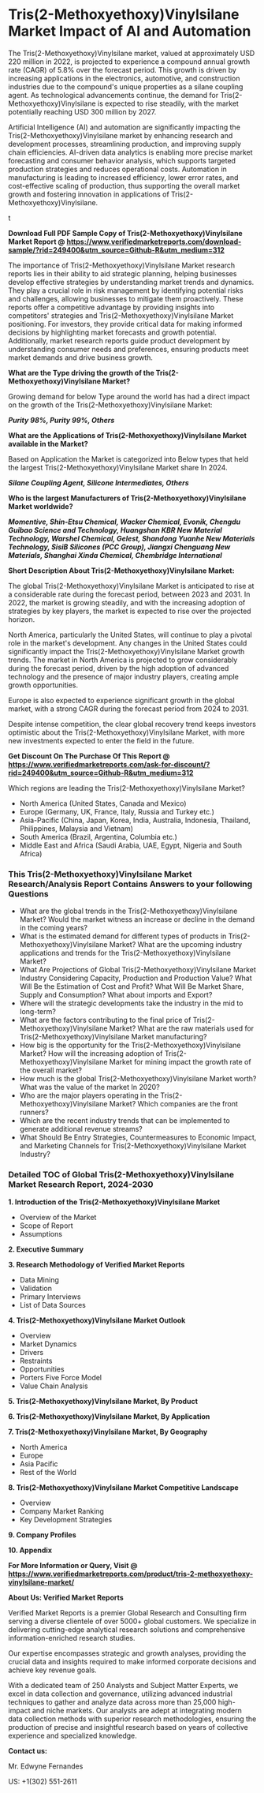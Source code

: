 <meta name="title" content="Global Tris(2-Methoxyethoxy)Vinylsilane Market Impact of AI and Automation"><meta name="description" content="The Tris(2-Methoxyethoxy)Vinylsilane market, valued at approximately USD 220 million in 2022, is projected to experience a compound annual growth rate (CAGR) of 5.8% o"><meta name="title" content="Tris(2-Methoxyethoxy)Vinylsilane Market Size, Share, Scope, Trends, Growth, Opportunities, Analysis, Forecast"><h1>Tris(2-Methoxyethoxy)Vinylsilane Market Impact of AI and Automation</h1><p>The Tris(2-Methoxyethoxy)Vinylsilane market, valued at approximately USD 220 million in 2022, is projected to experience a compound annual growth rate (CAGR) of 5.8% over the forecast period. This growth is driven by increasing applications in the electronics, automotive, and construction industries due to the compound's unique properties as a silane coupling agent. As technological advancements continue, the demand for Tris(2-Methoxyethoxy)Vinylsilane is expected to rise steadily, with the market potentially reaching USD 300 million by 2027.</p><p>Artificial Intelligence (AI) and automation are significantly impacting the Tris(2-Methoxyethoxy)Vinylsilane market by enhancing research and development processes, streamlining production, and improving supply chain efficiencies. AI-driven data analytics is enabling more precise market forecasting and consumer behavior analysis, which supports targeted production strategies and reduces operational costs. Automation in manufacturing is leading to increased efficiency, lower error rates, and cost-effective scaling of production, thus supporting the overall market growth and fostering innovation in applications of Tris(2-Methoxyethoxy)Vinylsilane.</p>t</p><p id="" class=""><strong>Download Full PDF Sample Copy of Tris(2-Methoxyethoxy)Vinylsilane Market Report @ <a href="https://www.verifiedmarketreports.com/download-sample/?rid=249400&utm_source=Github-R&utm_medium=312" target="_blank">https://www.verifiedmarketreports.com/download-sample/?rid=249400&utm_source=Github-R&utm_medium=312</a></strong></p><p>The importance of&nbsp;Tris(2-Methoxyethoxy)Vinylsilane Market research reports lies in their ability to aid strategic planning, helping businesses develop effective strategies by understanding market trends and dynamics. They play a crucial role in risk management by identifying potential risks and challenges, allowing businesses to mitigate them proactively. These reports offer a competitive advantage by providing insights into competitors' strategies and Tris(2-Methoxyethoxy)Vinylsilane Market positioning. For investors, they provide critical data for making informed decisions by highlighting market forecasts and growth potential. Additionally, market research reports guide product development by understanding consumer needs and preferences, ensuring products meet market demands and drive business growth.</p><p><strong>What are the&nbsp;Type driving the growth of the Tris(2-Methoxyethoxy)Vinylsilane Market?</strong></p><p id="" class="">Growing demand for below Type around the world has had a direct impact on the growth of the Tris(2-Methoxyethoxy)Vinylsilane Market:</p><em><strong>Purity 98%, Purity 99%, Others</strong></em></p><strong>What are the&nbsp;Applications&nbsp;of Tris(2-Methoxyethoxy)Vinylsilane Market available in the Market?</strong></p><p id="" class="">Based on Application the Market is categorized into Below types that held the largest Tris(2-Methoxyethoxy)Vinylsilane Market share In 2024.</p><em><strong>Silane Coupling Agent, Silicone Intermediates, Others</strong></em></p><strong>Who is the largest Manufacturers of Tris(2-Methoxyethoxy)Vinylsilane Market worldwide?</strong></p><p><em><strong>Momentive, Shin-Etsu Chemical, Wacker Chemical, Evonik, Chengdu Guibao Science and Technology, Huangshan KBR New Material Technology, Warshel Chemical, Gelest, Shandong Yuanhe New Materials Technology, SisiB Silicones (PCC Group), Jiangxi Chenguang New Materials, Shanghai Xinda Chemical, Chembridge International</strong></em></p><p id="" class=""><strong>Short Description About Tris(2-Methoxyethoxy)Vinylsilane Market:</strong></p><p>The global Tris(2-Methoxyethoxy)Vinylsilane Market is anticipated to rise at a considerable rate during the forecast period, between 2023 and 2031. In 2022, the market is growing steadily, and with the increasing adoption of strategies by key players, the market is expected to rise over the projected horizon.</p><p>North America, particularly the United States, will continue to play a pivotal role in the market's development. Any changes in the United States could significantly impact the Tris(2-Methoxyethoxy)Vinylsilane Market growth trends. The market in North America is projected to grow considerably during the forecast period, driven by the high adoption of advanced technology and the presence of major industry players, creating ample growth opportunities.</p><p>Europe is also expected to experience significant growth in the global market, with a strong CAGR during the forecast period from 2024 to 2031.</p><p>Despite intense competition, the clear global recovery trend keeps investors optimistic about the Tris(2-Methoxyethoxy)Vinylsilane Market, with more new investments expected to enter the field in the future.</p><p id="" class=""><strong>Get Discount On The Purchase Of This Report @ <a href="https://www.verifiedmarketreports.com/ask-for-discount/?rid=249400&utm_source=Github-R&utm_medium=312" target="_blank">https://www.verifiedmarketreports.com/ask-for-discount/?rid=249400&utm_source=Github-R&utm_medium=312</a></strong></p>Which regions are leading the Tris(2-Methoxyethoxy)Vinylsilane Market?</p><ul><li>North America (United States, Canada and Mexico)</li><li>Europe (Germany, UK, France, Italy, Russia and Turkey etc.)</li><li>Asia-Pacific (China, Japan, Korea, India, Australia, Indonesia, Thailand, Philippines, Malaysia and Vietnam)</li><li>South America (Brazil, Argentina, Columbia etc.)</li><li>Middle East and Africa (Saudi Arabia, UAE, Egypt, Nigeria and South Africa)</li></ul><h3 id="" class="">This Tris(2-Methoxyethoxy)Vinylsilane Market Research/Analysis Report Contains Answers to your following Questions</h3><ul><li>What are the global trends in the Tris(2-Methoxyethoxy)Vinylsilane Market? Would the market witness an increase or decline in the demand in the coming years?</li><li>What is the estimated demand for different types of products in Tris(2-Methoxyethoxy)Vinylsilane Market? What are the upcoming industry applications and trends for the Tris(2-Methoxyethoxy)Vinylsilane Market?</li><li>What Are Projections of Global Tris(2-Methoxyethoxy)Vinylsilane Market Industry Considering Capacity, Production and Production Value? What Will Be the Estimation of Cost and Profit? What Will Be Market Share, Supply and Consumption? What about imports and Export?</li><li>Where will the strategic developments take the industry in the mid to long-term?</li><li>What are the factors contributing to the final price of Tris(2-Methoxyethoxy)Vinylsilane Market? What are the raw materials used for Tris(2-Methoxyethoxy)Vinylsilane Market manufacturing?</li><li>How big is the opportunity for the Tris(2-Methoxyethoxy)Vinylsilane Market? How will the increasing adoption of Tris(2-Methoxyethoxy)Vinylsilane Market for mining impact the growth rate of the overall market?</li><li>How much is the global Tris(2-Methoxyethoxy)Vinylsilane Market worth? What was the value of the market In 2020?</li><li>Who are the major players operating in the Tris(2-Methoxyethoxy)Vinylsilane Market? Which companies are the front runners?</li><li>Which are the recent industry trends that can be implemented to generate additional revenue streams?</li><li>What Should Be Entry Strategies, Countermeasures to Economic Impact, and Marketing Channels for Tris(2-Methoxyethoxy)Vinylsilane Market Industry?</li></ul><h3 id="" class="">Detailed TOC of Global Tris(2-Methoxyethoxy)Vinylsilane Market Research Report, 2024-2030</h3><p id="" class=""><strong>1. Introduction of the Tris(2-Methoxyethoxy)Vinylsilane Market</strong></p><ul><li>Overview of the Market</li><li>Scope of Report</li><li>Assumptions</li></ul><p id="" class=""><strong>2. Executive Summary</strong></p><p id="" class=""><strong>3. Research Methodology of Verified Market Reports</strong></p><ul><li>Data Mining</li><li>Validation</li><li>Primary Interviews</li><li>List of Data Sources</li></ul><p id="" class=""><strong>4. Tris(2-Methoxyethoxy)Vinylsilane Market Outlook</strong></p><ul><li>Overview</li><li>Market Dynamics</li><li>Drivers</li><li>Restraints</li><li>Opportunities</li><li>Porters Five Force Model</li><li>Value Chain Analysis</li></ul><p id="" class=""><strong>5. Tris(2-Methoxyethoxy)Vinylsilane Market, By Product</strong></p><p id="" class=""><strong>6. Tris(2-Methoxyethoxy)Vinylsilane Market, By Application</strong></p><p id="" class=""><strong>7. Tris(2-Methoxyethoxy)Vinylsilane Market, By Geography</strong></p><ul><li>North America</li><li>Europe</li><li>Asia Pacific</li><li>Rest of the World</li></ul><p id="" class=""><strong>8. Tris(2-Methoxyethoxy)Vinylsilane Market Competitive Landscape</strong></p><ul><li>Overview</li><li>Company Market Ranking</li><li>Key Development Strategies</li></ul><p id="" class=""><strong>9. Company Profiles</strong></p><p id="" class=""><strong>10. Appendix</strong></p><p id="" class=""><strong>For More Information or Query, Visit @ <a href="https://www.verifiedmarketreports.com/product/tris-2-methoxyethoxy-vinylsilane-market/" target="_blank">https://www.verifiedmarketreports.com/product/tris-2-methoxyethoxy-vinylsilane-market/</a></strong></p><p id="" class=""><strong>About Us: Verified Market Reports</strong></p><p id="" class="">Verified Market Reports is a premier Global Research and Consulting firm serving a diverse clientele of over 5000+ global customers. We specialize in delivering cutting-edge analytical research solutions and comprehensive information-enriched research studies.</p><p id="" class="">Our expertise encompasses strategic and growth analyses, providing the crucial data and insights required to make informed corporate decisions and achieve key revenue goals.</p><p id="" class="">With a dedicated team of 250 Analysts and Subject Matter Experts, we excel in data collection and governance, utilizing advanced industrial techniques to gather and analyze data across more than 25,000 high-impact and niche markets. Our analysts are adept at integrating modern data collection methods with superior research methodologies, ensuring the production of precise and insightful research based on years of collective experience and specialized knowledge.</p><p id="" class=""><strong>Contact us:</strong></p><p id="" class="">Mr. Edwyne Fernandes</p><p id="" class="">US: +1(302) 551-2611</p>